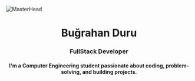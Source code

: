 ![MasterHead](https://64.media.tumblr.com/54805606e41234da265775f4ee8631ef/41d4a35f37c5abf1-f6/s1280x1920/c86995ddee2840dabfff99995367a58ed1382687.gif)

<h1 align="center">Buğrahan Duru</h1>
<h3 align="center">FullStack Developer</h3>
<h4 align="center">I'm a Computer Engineering student passionate about coding, problem-solving, and building projects.
</h4>
